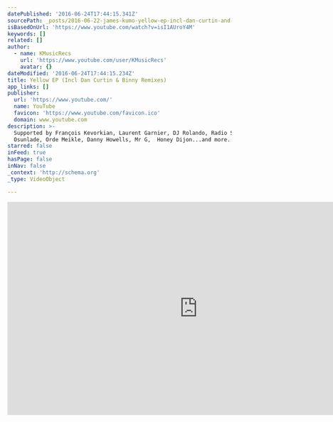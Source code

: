 ```yaml
---
datePublished: '2016-06-24T17:44:15.341Z'
sourcePath: _posts/2016-06-22-james-kumo-yellow-ep-incl-dan-curtin-and-binny-remixes-k.md
isBasedOnUrl: 'https://www.youtube.com/watch?v=isI1AUroY4M'
keywords: []
related: []
author:
  - name: KMusicRecs
    url: 'https://www.youtube.com/user/KMusicRecs'
    avatar: {}
dateModified: '2016-06-24T17:44:15.234Z'
title: Yellow EP (Incl Dan Curtin & Binny Remixes)
app_links: []
publisher:
  url: 'https://www.youtube.com/'
  name: YouTube
  favicon: 'https://www.youtube.com/favicon.ico'
  domain: www.youtube.com
description: >-
  Supported by François Kevorkian, Laurent Garnier, DJ Rolando, Radio Slave,
  Osunlade, Orde Meikle, Danny Howells, Mr G,  Honey Dijon...and more.
starred: false
inFeed: true
hasPage: false
inNav: false
_context: 'http://schema.org'
_type: VideoObject

---
```

<iframe src="https://cdn.embedly.com/widgets/media.html?src=https%3A%2F%2Fwww.youtube.com%2Fembed%2FisI1AUroY4M%3Ffeature%3Doembed&amp;url=http%3A%2F%2Fwww.youtube.com%2Fwatch%3Fv%3DisI1AUroY4M&amp;image=https%3A%2F%2Fi.ytimg.com%2Fvi%2FisI1AUroY4M%2Fhqdefault.jpg&amp;key=b7d04c9b404c499eba89ee7072e1c4f7&amp;type=text%2Fhtml&amp;schema=youtube" width="854" height="480" scrolling="no" frameborder="0" allowfullscreen="" style=""></iframe>